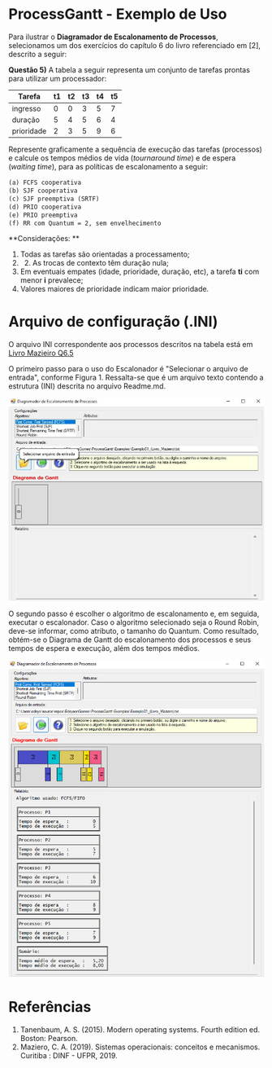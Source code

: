 # ProcessGantt - Exemplo de Uso

Para ilustrar o **Diagramador de Escalonamento de Processos**, selecionamos um dos exercícios do capítulo 6 do livro referenciado em [2], descrito a seguir:

**Questão 5)** A tabela a seguir representa um conjunto de tarefas prontas para utilizar um processador:

|Tarefa     | t1 | t2 | t3 | t4 | t5 |
|-----------|----|----|----|----|----|
|ingresso   | 0  | 0  | 3  | 5  | 7  |
|duração    | 5  | 4  | 5  | 6  | 4  |
|prioridade | 2  | 3  | 5  | 9  | 6  |

Represente graficamente a sequência de execução das tarefas (processos) e calcule os tempos médios de vida (*tournaround time*) e de espera (*waiting time*), para as políticas de escalonamento a seguir:

    (a) FCFS cooperativa
    (b) SJF cooperativa
    (c) SJF preemptiva (SRTF)
    (d) PRIO cooperativa
    (e) PRIO preemptiva
    (f) RR com Quantum = 2, sem envelhecimento

**Considerações: **
1. Todas as tarefas são orientadas a processamento; 
2. 2. As trocas de contexto têm duração nula; 
3. Em eventuais empates (idade, prioridade, duração, etc), a tarefa **ti** com menor **i** prevalece; 
4. Valores maiores de prioridade indicam maior prioridade.


# Arquivo de configuração (.INI)

O arquivo INI correspondente aos processos descritos na tabela está em [Livro Mazieiro Q6.5](https://github.com/EdeysonGomes/ProcessGantt/blob/master/Examples/Exemplo04_(Livro_Mazieiro_Q6.5).txt)

O primeiro passo para o uso do Escalonador é "Selecionar o arquivo de entrada", conforme Figura 1. Ressalta-se que é um arquivo texto contendo a estrutura (INI) descrita no arquivo Readme.md.

![Selecionando arquivo de entrada!](https://github.com/EdeysonGomes/ProcessGantt/blob/master/img/Tela_Escalonador_01.png "Figura 1")

O segundo passo é escolher o algoritmo de escalonamento e, em seguida, executar o escalonador. Caso o algoritmo selecionado seja o Round Robin, deve-se informar, como atributo, o tamanho do Quantum. Como resultado, obtém-se o Diagrama de Gantt do escalonamento dos processos e seus tempos de espera e execução, além dos tempos médios.

![Executando o escalonador!](https://github.com/EdeysonGomes/ProcessGantt/blob/master/img/Tela_Escalonador_02.png "Figura 2")

# Referências

1. Tanenbaum, A. S. (2015). Modern operating systems. Fourth edition ed. Boston: Pearson.
2. Maziero, C. A. (2019). Sistemas operacionais: conceitos e mecanismos. Curitiba : DINF - UFPR, 2019.
